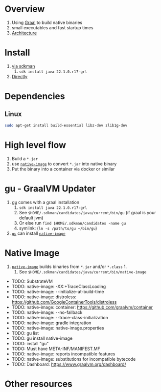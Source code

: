 # Overview
1. Using [Graal](https://www.graalvm.org/) to build native binaries
1. small executables and fast startup times
1. [Architecture](https://www.graalvm.org/22.1/docs/introduction/)


# Install
1. [via sdkman](https://sdkman.io/jdks)
    1. `sdk install java 22.1.0.r17-grl`
1. [Directly](https://www.graalvm.org/22.1/docs/getting-started/#install-graalvm)


# Dependencies
## Linux
```bash
sudo apt-get install build-essential libz-dev zlib1g-dev
```


# High level flow
1. Build a `*.jar`
1. use [`native-image`](https://www.graalvm.org/22.1/reference-manual/native-image/) to convert `*.jar` into native binary
1. Put the binary into a container via docker or similar


# gu - GraalVM Updater
1. [gu](https://www.graalvm.org/22.1/reference-manual/graalvm-updater/) comes with a graal installation
    1. `sdk install java 22.1.0.r17-grl`
    1. See `$HOME/.sdkman/candidates/java/current/bin/gu` (if graal is your default jvm)
    1. Or else run `find $HOME/.sdkman/candidates -name gu`
    1. symlink: (`ln -s /path/to/gu ~/bin/gu`)
1. [`gu`](https://www.graalvm.org/22.1/reference-manual/graalvm-updater/) can install [`native-image`](https://www.graalvm.org/22.1/reference-manual/native-image/)


# Native Image
1. [`native-image`](https://www.graalvm.org/22.1/reference-manual/native-image/) builds binaries from `*.jar` and/or `*.class`
    1.
    1. See `$HOME/.sdkman/candidates/java/current/bin/native-image`


- TODO: SubstrateVM
- TODO: native-image: -XX:+TraceClassLoading
- TODO: native-image: --initialize-at-build-time
- TODO: native-image: distroless: https://github.com/GoogleContainerTools/distroless
- TODO: native-image: container: https://github.com/graalvm/container
- TODO: native-image: --no-fallback
- TODO: native-image: --trace-class-initialization
- TODO: native-image: gradle integration
- TODO: native-image: native-image.properties
- TODO: gu list
- TODO: gu install native-image
- TODO: install "gu"
- TODO: Must have META-INF/MANIFEST.MF
- TODO: native-image: reports incompatible features
- TODO: native-image: substitutions for incompatible bytecode
- TODO: Dashboard: https://www.graalvm.org/dashboard/

# Other resources

